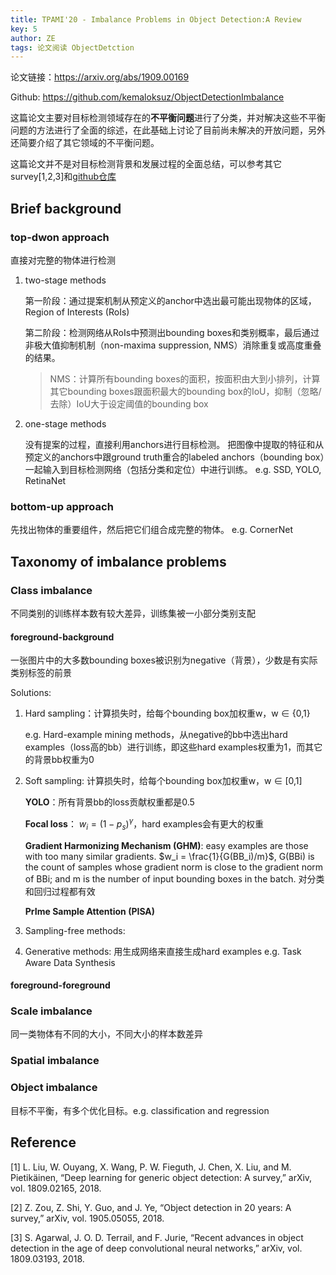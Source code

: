 ```yaml
---
title: TPAMI'20 - Imbalance Problems in Object Detection:A Review
key: 5
author: ZE
tags: 论文阅读 ObjectDetction
---
```


论文链接：https://arxiv.org/abs/1909.00169

Github: https://github.com/kemaloksuz/ObjectDetectionImbalance

<!--more-->

这篇论文主要对目标检测领域存在的**不平衡问题**进行了分类，并对解决这些不平衡问题的方法进行了全面的综述，在此基础上讨论了目前尚未解决的开放问题，另外还简要介绍了其它领域的不平衡问题。

这篇论文并不是对目标检测背景和发展过程的全面总结，可以参考其它survey[1,2,3]和[github仓库](https://github.com/hoya012/deep_learning_object_detection)

## Brief background
### top-dwon approach
直接对完整的物体进行检测
1. two-stage methods
   
   第一阶段：通过提案机制从预定义的anchor中选出最可能出现物体的区域，Region of Interests (RoIs)

   第二阶段：检测网络从RoIs中预测出bounding boxes和类别概率，最后通过非极大值抑制机制（non-maxima suppression, NMS）消除重复或高度重叠的结果。
   > NMS：计算所有bounding boxes的面积，按面积由大到小排列，计算其它bounding boxes跟面积最大的bounding box的IoU，抑制（忽略/去除）IoU大于设定阈值的bounding box
2. one-stage methods
   
   没有提案的过程，直接利用anchors进行目标检测。
   把图像中提取的特征和从预定义的anchors中跟ground truth重合的labeled anchors（bounding box）一起输入到目标检测网络（包括分类和定位）中进行训练。
   e.g. SSD, YOLO, RetinaNet

### bottom-up approach
先找出物体的重要组件，然后把它们组合成完整的物体。
e.g. CornerNet

## Taxonomy of imbalance problems
### Class imbalance 
不同类别的训练样本数有较大差异，训练集被一小部分类别支配
#### foreground-background
   一张图片中的大多数bounding boxes被识别为negative（背景），少数是有实际类别标签的前景

Solutions:
1. Hard sampling：计算损失时，给每个bounding box加权重w，w ∈ {0,1}
   
   e.g. Hard-example mining methods，从negative的bb中选出hard examples（loss高的bb）进行训练，即这些hard examples权重为1，而其它的背景bb权重为0
2. Soft sampling: 计算损失时，给每个bounding box加权重w，w ∈ [0,1]
   
   **YOLO**：所有背景bb的loss贡献权重都是0.5

   **Focal loss**： $w_i = (1-p_s)^\gamma$，hard examples会有更大的权重

   **Gradient Harmonizing Mechanism (GHM)**: easy examples are those with too many similar gradients. $w_i = \frac{1}{G(BB_i)/m}$, G(BBi) is the count of samples whose gradient norm is close to the gradient norm of BBi; and m is the number of input bounding boxes in the batch. 对分类和回归过程都有效

   **PrIme Sample Attention (PISA)**
3. Sampling-free methods: 
4. Generative methods: 用生成网络来直接生成hard examples
   e.g. Task Aware Data Synthesis
#### foreground-foreground
### Scale imbalance
同一类物体有不同的大小，不同大小的样本数差异
### Spatial imbalance
### Object imbalance
目标不平衡，有多个优化目标。e.g. classification and regression

## Reference
[1] L. Liu, W. Ouyang, X. Wang, P. W. Fieguth, J. Chen, X. Liu, and M. Pietikäinen, “Deep learning for generic object detection: A survey,” arXiv, vol. 1809.02165, 2018.

[2] Z. Zou, Z. Shi, Y. Guo, and J. Ye, “Object detection in 20 years: A survey,” arXiv, vol. 1905.05055, 2018.

[3] S. Agarwal, J. O. D. Terrail, and F. Jurie, “Recent advances in object detection in the age of deep convolutional neural networks,” arXiv, vol. 1809.03193, 2018.